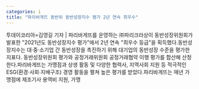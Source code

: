 ```yaml
---
categories: i
title: "파리바게뜨 동반위 동반성장지수 평가 2년 연속 최우수"
---
```

투데이코리아=김영길 기자 | 파리바게뜨를 운영하는 ㈜파리크라상이 동반성장위원회가 발표한 "2021년도 동반성장지수 평가"에서 2년 연속 "최우수 등급"을 획득했다.동반성장지수는 대·중·소기업 간 동반성장을 촉진하기 위해 대기업의 동반성장 수준을 평가한 지표다. 동반성장위원회 평가와 공정거래위원회 공정거래협약 이행 평가를 합산해 산정한다.파리바게뜨는 가맹점과 상생 활동 및 다양한 협력사, 지역사회 지원 등 적극적인 ESG(환경·사회·지배구조) 경영 활동을 펼쳐 높은 평가를 받았다.파리바게뜨는 매년 가맹점에 제조기사 용역비 지원, 가맹